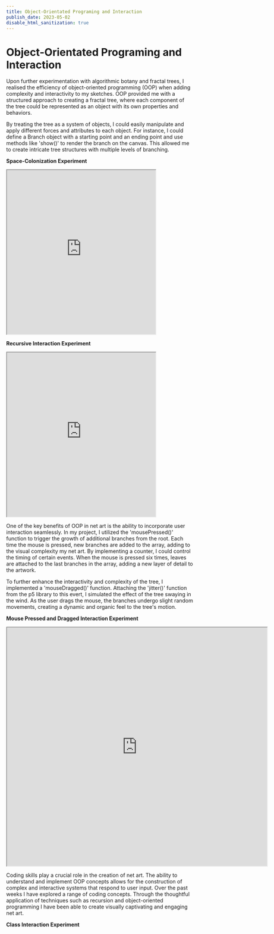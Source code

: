 ```yaml
---
title: Object-Orientated Programing and Interaction
publish_date: 2023-05-02
disable_html_sanitization: true
---
```

# Object-Orientated Programing and Interaction

Upon further experimentation with algorithmic botany and fractal trees, I realised the efficiency of object-oriented programming (OOP) when adding complexity and interactivity to my sketches. OOP provided me with a structured approach to creating a fractal tree, where each component of the tree could be represented as an object with its own properties and behaviors.

By treating the tree as a system of objects, I could easily manipulate and apply different forces and attributes to each object. For instance, I could define a Branch object with a starting point and an ending point and use methods like 'show()' to render the branch on the canvas. This allowed me to create intricate tree structures with multiple levels of branching.

**Space-Colonization Experiment**
<iframe width="400" height="442" src="https://editor.p5js.org/annieconron/full/5MSNwgqFu"></iframe>

**Recursive Interaction Experiment**
<iframe width="400" height="442" src="https://editor.p5js.org/annieconron/full/NyJg5eNNj"></iframe>

One of the key benefits of OOP in net art is the ability to incorporate user interaction seamlessly. In my project, I utilized the 'mousePressed()' function to trigger the growth of additional branches from the root. Each time the mouse is pressed, new branches are added to the array, adding to the visual complexity my net art. 
By implementing a counter, I could control the timing of certain events. When the mouse is pressed six times, leaves are attached to the last branches in the array, adding a new layer of detail to the artwork.

To further enhance the interactivity and complexity of the tree, I implemented a 'mouseDragged()' function. Attaching the 'jitter()' function from the p5 library to this evert, I simulated the effect of the tree swaying in the wind. As the user drags the mouse, the branches undergo slight random movements, creating a dynamic and organic feel to the tree's motion.

**Mouse Pressed and Dragged Interaction Experiment**
<iframe width="700" height="642"iframe src="https://editor.p5js.org/annieconron/full/OgjwZLYeO"></iframe>

Coding skills play a crucial role in the creation of net art. The ability to understand and implement OOP concepts allows for the construction of complex and interactive systems that respond to user input. Over the past weeks I have explored a range of coding concepts. Through the thoughtful application of techniques such as recursion and object-oriented programming I have been able to create visually captivating and engaging net art.

**Class Interaction Experiment**

<script>
  class Shrinker {

    // position specifies the middle of the object
    // object also needs a size
    // and a canvas context to draw to
    constructor (position, size, context) {
        this.pos = position
        this.siz = size
        this.ctx = context

        // we will use these properties to control
        // the shrinking and growing animation
        this.active = false
        this.phase  = 0
    }

    draw () {

        // if active, increment phase
        if (this.active) {
            this.phase += 0.01
        }

        // if phase is complete
        // disable object and reset phase
        if (this.phase > 1) {
            this.active = false
            this.phase  = 0
        }

        // this mathematics creates the envelope
        // that will shrink / grow the square
        // double goes from 0 - 2
        const double = this.phase * 2

        // rev goes from 2 - 0
        const rev = 2 - double

        // env = whichever one is less
        // env goes from 0 -> 1 -> 0
        const env = Math.min (double, rev)

        // mult goes from 1 -> 0 -> 1
        const mult = 1 - env

        // calculate the size under the envelope
        const len = this.siz * mult

        // calculate the position under the envelope
        const x = this.pos.x - (len / 2)
        const y = this.pos.y - (len / 2)

        // draw the pink square
        // using the values calculated
        this.ctx.fillStyle = `hotpink`
        this.ctx.fillRect (x, y, len, len)
    }
}
</script>

<canvas id=onpointermove_example></canvas>

<script type=module>
    const cnv = document.getElementById (`onpointermove_example`)
    cnv.width = cnv.parentNode.scrollWidth
    cnv.height = cnv.width * 9 / 16

    // assigning to the onpointermove property
    // a handler defined below
    cnv.onpointermove = pointer_move_handler

    const ctx = cnv.getContext ('2d')

    // calculating the dimension
    // for the Shrinker objects
    // the aspect ratio is 16:9
    // so this will act as both
    // the width and height
    const w = cnv.width / 16

    // array for the Shrinker objects
    const shrinkers = []

    // iterate down the canvas using the width value
    for (let y = w / 2; y < cnv.height; y += w) {

        // iterate across the canvas using the same value
        for (let x = w / 2; x < cnv.width; x += w) {

            // make an object with x & y properties
            // assign to those properties the x & y 
            // values as per the for loops, using
            // object literal syntax
            const vec = {
                // property name on the left of the :
                // value (ie. variable) on the right
                x: x, 

                // property name on the left of the :
                // value (ie. variable) on the right
                y: y, 
            }

            // add to the array, a Shrinker object
            // with those coordinates,
            // and with size w, and also passing in
            // the canvas context
            shrinkers.push (new Shrinker (vec, w, ctx))
        }
    }

    // function assigns the pointerEvent
    // to parameter 'e'
    function pointer_move_handler (e) {

        // expresses the coordinates as a
        // phase between 0-1
        const x_phase = e.offsetX / cnv.width
        const y_phase = e.offsetY / cnv.height

        // find the column and row numbers
        const col = Math.floor (x_phase * 16)
        const row = Math.floor (y_phase * 9)

        // the index of the Shrinker object
        // because they were added to the array
        // row by row
        const i = row * 16 + col
        
        // if the shrinker at that index is not active
        if (!shrinkers[i].active) {

            // activate it
            shrinkers[i].active = true
        }
    }

    function draw_frame () {

        // turquoise background
        ctx.fillStyle = `turquoise`
        ctx.fillRect (0, 0, cnv.width, cnv.height)

        // go through the shrinkers array
        // call .draw () on each Shrinker object
        shrinkers.forEach (s => s.draw ())

        // call the next animation frame
        requestAnimationFrame (draw_frame)
    }

    // call the first animation frame
    requestAnimationFrame (draw_frame)
</script>

<div id=onkeypress_input></div>

<script type=module>

    // get and format div
    const div = document.getElementById (`onkeypress_input`)
    div.width = div.parentNode.scrollWidth
    div.style.height = `${ div.width * 9 / 32}px`
    div.style.backgroundColor = `tomato`
    div.style.textAlign  = 'center'
    div.style.lineHeight = div.style.height
    div.style.fontSize   = '36px'
    div.style.fontWeight = 'bold'
    div.style.fontStyle  = 'italic'
    div.style.color      = 'white'

    // array for the elements we will generate
    const free_elements = []

    // call initial frame
    requestAnimationFrame (physics_engine)

    // function to move the elements around
    function physics_engine () {

        // iterate through the free_elements array
        free_elements.forEach (e => {

            // if element is too far to the right
            if (e.offsetLeft > window.innerWidth) {

                // respawn it on the left
                e.style.left = `${ -e.offsetWidth }px`
            }

            // add the elements velocity to its position
            e.style.left = `${ e.offsetLeft + e.x_vel }px`
        })
        
        // call next frame
        requestAnimationFrame (physics_engine)
    }

    // function to generate elements
    // accepts some text as an argument
    // assigns it to the parameter 't'
    function set_free (t) {

        // create a div element
        const free_div = document.createElement (`div`)

        // assign the text that was passed in
        // to the innerText property of the div
        free_div.innerText = t 

        // format the div
        free_div.style.fontSize   = '36px'
        free_div.style.fontWeight = 'bold'
        free_div.style.fontStyle  = 'italic'
        free_div.style.color      = 'hotpink'

        // setting .position to 'fixed' means
        // the position is set against the viewport
        // rather than the document
        free_div.style.position   = 'fixed'

        // incorporate the div in the DOM
        document.body.append (free_div)

        // .offsetHeight is the height of the div element
        // multiplied by how many elements are already in
        // the free_elements array
        const y_offset = free_div.offsetHeight * free_elements.length

        // set the new element underneath the other elements
        free_div.style.top = `${ y_offset }px`

        // .offsetWidth is the width of the div
        // start the div to the left of the screen
        free_div.style.left = `${ -free_div.offsetWidth }px`

        // we can add properties to the DOM objects
        // simply assign to a new property
        // and the value stays there!
        // here we are storing a random x-velocity
        free_div.x_vel = Math.random () * 10

        // add the div to the free_elements array
        free_elements.push (free_div)
    }

    // the keypress listener exists on the document object
    // we assign to it a function that accepts a keyboardEvent
    // and assigns it to the parameter 'e'
    document.onkeypress = e => {

        // the .key property of the keyboardEvent 
        // contains what key was pressed
        // if it was Enter
        if (e.key == 'Enter') {

            // call the set_free function
            // with the existing innerText
            set_free (div.innerText)

            // clear the innerText
            div.innerText = ''
        }

        // if it is not enter
        else {

            // add that key to the
            // existing innerText
            div.innerText += e.key
        }
    }
</script>
